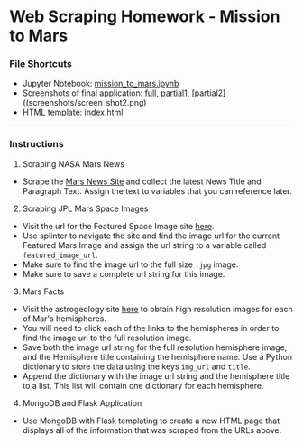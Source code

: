 # Web Scraping Homework - Mission to Mars
### File Shortcuts
* Jupyter Notebook: [mission_to_mars.ipynb](mission_to_mars.ipynb)
* Screenshots of final application: [full](screenshots/screen_shot1.png), [partial1](screenshots/screen_shot2.1.png), [partial2]((screenshots/screen_shot2.png) 
* HTML template: [index.html](templates/index.html)
____________________________________________________________________________________________________________________________________________________________________
### Instructions
1. Scraping NASA Mars News
* Scrape the [Mars News Site](https://redplanetscience.com/) and collect the latest News Title and Paragraph Text. Assign the text to variables that you can reference later.

2. Scraping JPL Mars Space Images 
* Visit the url for the Featured Space Image site [here](https://spaceimages-mars.com).
* Use splinter to navigate the site and find the image url for the current Featured Mars Image and assign the url string to a variable called `featured_image_url`.
* Make sure to find the image url to the full size `.jpg` image.
* Make sure to save a complete url string for this image.

3. Mars Facts
* Visit the astrogeology site [here](https://marshemispheres.com/) to obtain high resolution images for each of Mar's hemispheres.
* You will need to click each of the links to the hemispheres in order to find the image url to the full resolution image.
* Save both the image url string for the full resolution hemisphere image, and the Hemisphere title containing the hemisphere name. Use a Python dictionary to store the data using the keys `img_url` and `title`.
* Append the dictionary with the image url string and the hemisphere title to a list. This list will contain one dictionary for each hemisphere.

4. MongoDB and Flask Application
* Use MongoDB with Flask templating to create a new HTML page that displays all of the information that was scraped from the URLs above.
